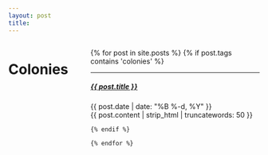 ```yaml
---
layout: post
title: 
---
```


<div class="twelve columns"> 
 <h1 class="content-listing-header sans">Colonies</h1>
  
  <ul class="content">
    {% for post in site.posts %}
    {% if post.tags contains 'colonies' %}
        <hr class="slender">
        <a href="{{ post.url }}"><h5 class="contrast">{{ post.title }}</h5></a>
        <span class="smaller">{{ post.date | date: "%B %-d, %Y" }}</span>  <br/>
   {{ post.content | strip_html | truncatewords: 50 }}
    
    {% endif %}

    {% endfor %}
  </ul></div>

